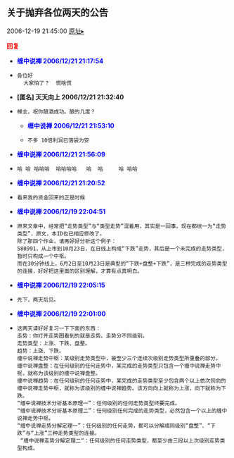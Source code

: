 ## 关于抛弃各位两天的公告
2006-12-19 21:45:00
[原址▸](http://www.fxgan.com/chan_time/2006_07_12/402.htm)





**<font color='red'>回复</font>**


- **<font color='blue'>缠中说禅 2006/12/21 21:17:54</font>**
- ```
  各位好
    大家怕了？  慌啥慌 
  ```
- **[匿名] 天天向上  2006/12/21 21:32:40**
- ```
  禅主，祝你酿酒成功。酿的几度？ 
  ```
   - **<font color='blue'>缠中说禅 2006/12/21 21:53:10</font>**
   - ```
     不多 10倍利润已落袋为安
     ```
- **<font color='blue'>缠中说禅 2006/12/21 21:56:09</font>**
- ```
  哈 哈 哈哈哈  哈哈哈哈   哈  哈     哈 哈哈
  ```
- **<font color='blue'>缠中说禅 2006/12/21 21:20:52</font>**
- ```
  看来我的资金回来的正是时候
  ```
- **<font color='blue'>缠中说禅 2006/12/19 22:04:51</font>**
- ```
  原来文章中，经常把“走势类型”与“类型走势”混着用，其实是一回事，现在都统一为“走势类型”，原文，本ID也已相应修改了。
  除了那四个作业，请再好好分析这个例子：
  580991，从上市到10月23日，在日线上构成“下跌”走势，其后是一个未完成的走势类型，暂时只构成一个中枢。
  而在30分钟线上，6月2日至10月23日是典型的“下跌+盘整+下跌”，是三种完成的走势类型的连接，好好把这里面的区别理解，才算有点真明白。
  ```
- **<font color='blue'>缠中说禅 2006/12/19 22:05:15</font>**
- ```
  先下，两天后见。
  ```
- **<font color='blue'>缠中说禅 2006/12/19 22:01:00</font>**
- ```
  这两天请好好复习一下下面的东西：
  走势：你打开走势图看到的就是走势。走势分不同级别。
  走势类型：上涨、下跌、盘整。
  趋势：上涨、下跌。
  缠中说禅走势中枢：某级别走势类型中，被至少三个连续次级别走势类型所重叠的部分。
  缠中说禅盘整：在任何级别的任何走势中，某完成的走势类型只包含一个缠中说禅走势中枢，就称为该级别的缠中说禅盘整。
  缠中说禅趋势：在任何级别的任何走势中，某完成的走势类型至少包含两个以上依次同向的缠中说禅走势中枢，就称为该级别的缠中说禅趋势。该方向向上就称为上涨，向下就称为下跌。
  “缠中说禅技术分析基本原理一”：任何级别的任何走势类型终要完成。
  “缠中说禅技术分析基本原理二”：任何级别任何完成的走势类型，必然包含一个以上的缠中说禅走势中枢。
  “缠中说禅走势分解定理一”：任何级别的任何走势，都可以分解成同级别“盘整”、“下跌”与“上涨”三种走势类型的连接。
   “缠中说禅走势分解定理二“：任何级别的任何走势类型，都至少由三段以上次级别走势类型构成。
  ```
